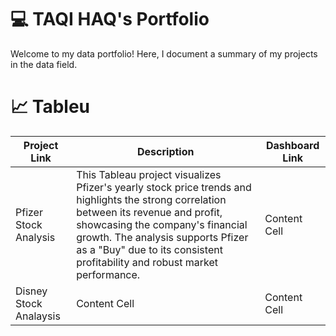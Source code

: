 # 💻 TAQI HAQ's Portfolio
Welcome to my data portfolio! Here, I document a summary of my projects in the data field.

# 📈 Tableu
| Project Link  | Description |Dashboard Link |
| ------------- | ------------- |------------- |
| Pfizer Stock Analysis  | This Tableau project visualizes Pfizer's yearly stock price trends and highlights the strong correlation between its revenue and profit, showcasing the company's financial growth. The analysis supports Pfizer as a "Buy" due to its consistent profitability and robust market performance.|Content Cell  |
| Disney Stock Analaysis  | Content Cell  |Content Cell  |
